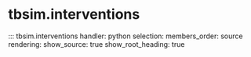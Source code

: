 # tbsim.interventions

::: tbsim.interventions
    handler: python
    selection:
      members_order: source
    rendering:
      show_source: true
      show_root_heading: true 